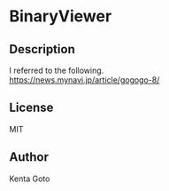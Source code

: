 # BinaryViewer 

## Description  
I referred to the following.  
https://news.mynavi.jp/article/gogogo-8/  

## License
MIT

## Author  
Kenta Goto
